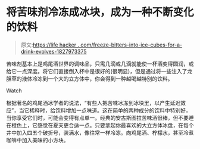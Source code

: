 # 将苦味剂冷冻成冰块，成为一种不断变化的饮料

> 原文:[https://life hacker . com/freeze-bitters-into-ice-cubes-for-a-drink-evolves-1827973375](https://lifehacker.com/freeze-bitters-into-ice-cubes-for-a-drink-that-evolves-1827973375)

苦味剂基本上是鸡尾酒世界的调味品，只需几滴或几滴就能使一杯酒变得圆润，或给它一点深度。将它们直接倒入杯中是很好的(很明显)，但是通过将一些注入了龙胆草的液体冷冻到一个大的立方体中，你会得到一种越喝越特别的饮料。

Watch

根据著名的鸡尾酒冰学者的说法，“有些人把苦味冰冻到冰块里，以产生延迟效应”，当它稀释时，给饮料增加一点味道。这在简单的两种成分的饮料中特别好，当你享受它们时，可能会变得有点单一。经典的安古斯图拉苦味酒很棒，但不要睡在橙色上，它感觉在夏天更合适一点。只要拿起你最喜欢的大立方体冰盘，在每个井中加入四五个破折号，装满水，像往常一样冷冻。向鸡尾酒、柠檬水，甚至冷煮咖啡中加入美味的小方块。